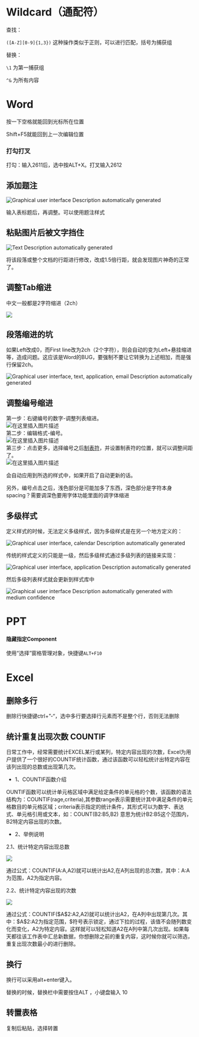 # Wildcard（通配符）

查找：

`([A-Z][0-9]{1,3})` 这种操作类似于正则，可以进行匹配，括号为捕获组

替换：

`\1` 为第一捕获组

`^&` 为所有内容

# Word

按一下空格就能回到光标所在位置

Shift+F5就能回到上一次编辑位置

### 打勾打叉

打勾：输入2611后，选中按ALT+X。打叉输入2612

## 添加题注

![Graphical user interface Description automatically generated](../attachments/f6900c3da018b866d40387f299d60a83.png)

输入表标题后，再调整。可以使用题注样式

## 粘贴图片后被文字挡住

![Text Description automatically generated](../attachments/b157535576d0002b47b6a7543abde445.png)

将该段落或整个文档的行距进行修改，改成1.5倍行距，就会发现图片神奇的正常了。

## 调整Tab缩进

中文一般都是2字符缩进（2ch）

![](../attachments/8a700602a54092862fbe861e337c375f.png)

## 段落缩进的坑

如果Left改成0，而First line改为2ch（2个字符），则会自动的变为Left+悬挂缩进等，造成问题。这应该是Word的BUG，要强制不要让它转换为上述相加，而是强行保留2ch。

![Graphical user interface, text, application, email Description automatically generated](../attachments/1e1741beeb167cd6f7d2405e6c1fa975.png)

## 调整编号缩进

第一步：右键编号的数字-调整列表缩进。  
![在这里插入图片描述](../attachments/bb07905e6eb3b1397e7136a46886355e.png)  
第二步：编辑格式-编号。  
![在这里插入图片描述](../attachments/502c596f681092fcb2b00d180d7ae854.png)  
第三步：点击更多，选择编号之后[制表符](https://so.csdn.net/so/search?q=%E5%88%B6%E8%A1%A8%E7%AC%A6&spm=1001.2101.3001.7020)，并设置制表符的位置，就可以调整间距了。  
![在这里插入图片描述](../attachments/8ff1bac0012239f5e76e23b3d086e041.png)

会自动应用到所选的样式中，如果开启了自动更新的话。

另外，编号点击之后，浅色部分是可能加多了东西，深色部分是字符本身spacing？需要调深色要用字体功能里面的调字体缩进

## 多级样式

定义样式的时候，无法定义多级样式，因为多级样式是在另一个地方定义的：

![Graphical user interface, calendar Description automatically generated](../attachments/9600354a80010512aba8ff696c073af4.png)

传统的样式定义的只能是一级，然后多级样式通过多级列表的链接来实现：

![Graphical user interface, application Description automatically generated](../attachments/65729db6d5041819592388b3cd97ca79.png)

然后多级列表样式就会更新到样式库中

![Graphical user interface Description automatically generated with medium confidence](../attachments/f58053aebc4a367dba3f4568e6046917.png)

# PPT

#### 隐藏指定Component

使用“选择”窗格管理对象，快捷键`ALT+F10`





# Excel

## 删除多行

删除行快捷键ctrl+”-“，选中多行要选择行元素而不是整个行，否则无法删除

## 统计重复出现次数 COUNTIF

日常工作中，经常需要统计EXCEL某行或某列，特定内容出现的次数，Excel为用户提供了一个很好的COUNTIF统计函数，通过该函数可以轻松统计出特定内容在该列出现的总数或出现第几次。

-   1、COUNTIF函数介绍

OUNTIF函数可以统计单元格区域中满足给定条件的单元格的个数，该函数的语法结构为：COUNTIF(rage,criteria),其参数range表示需要统计其中满足条件的单元格数目的单元格区域；criteria表示指定的统计条件，其形式可以为数字、表达式、单元格引用或文本，如：COUNT(B2:B5,B2) 意思为统计B2:B5这个范围内，B2特定内容出现的次数。

-   2、举例说明

2.1、统计特定内容出现总数

![](../attachments/b18a5eb9700e58e085f3be46d33226b4.jpeg)

通过公式：COUNTIF(A:A,A2)就可以统计出A2,在A列出现的总次数，其中：A:A为范围，A2为指定内容。

2.2、统计特定内容出现的次数

![](../attachments/5ecd5df2c396a2ba133c5a61142b7852.jpeg)

通过公式：COUNTIF(\$A\$2:A2,A2)就可以统计出A2，在A列中出现第几次。其中：\$A\$2:A2为指定范围，\$符号表示锁定，通过下拉的过程，该值不会随列数变化而变化，A2为特定内容。这样就可以轻松知道A2在A列中第几次出现。如果每天都往该工作表中汇总新数据，你想删除之前的重复内容，这时候你就可以筛选，重复出现次数最小的进行删除。

## 换行

换行可以采用alt+enter键入。

替换的时候，替换栏中需要按住ALT ，小键盘输入 10

## 转置表格

复制后粘贴，选择转置
